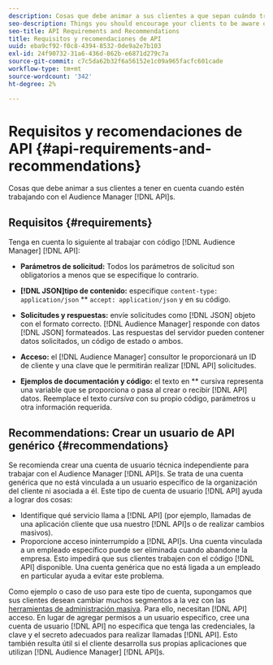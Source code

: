 ```yaml
---
description: Cosas que debe animar a sus clientes a que sepan cuándo trabajan con las API de Audience Manager.
seo-description: Things you should encourage your clients to be aware of when they're working with the Audience Manager APIs.
seo-title: API Requirements and Recommendations
title: Requisitos y recomendaciones de API
uuid: eba9cf92-f0c8-4394-8532-0de9a2e7b103
exl-id: 24f90732-31a6-436d-862b-e6871d279c7a
source-git-commit: c7c5da62b32f6a56152e1c09a965facfc601cade
workflow-type: tm+mt
source-wordcount: '342'
ht-degree: 2%

---
```


# Requisitos y recomendaciones de API {#api-requirements-and-recommendations}

Cosas que debe animar a sus clientes a tener en cuenta cuando estén trabajando con el Audience Manager [!DNL API]s.

## Requisitos {#requirements}

Tenga en cuenta lo siguiente al trabajar con código [!DNL Audience Manager] [!DNL API]:

* **Parámetros de solicitud:**  Todos los parámetros de solicitud son obligatorios a menos que se especifique lo contrario.
* **[!DNL JSON]tipo de contenido:** especifique  `content-type: application/json` ** `accept: application/json` y en su código.

* **Solicitudes y respuestas:** envíe solicitudes como  [!DNL JSON] objeto con el formato correcto. [!DNL Audience Manager] responde con datos  [!DNL JSON] formateados. Las respuestas del servidor pueden contener datos solicitados, un código de estado o ambos.

* **Acceso:** el  [!DNL Audience Manager] consultor le proporcionará un ID de cliente y una clave que le permitirán realizar  [!DNL API] solicitudes.

* **Ejemplos de documentación y código:** el texto en  ** cursiva representa una variable que se proporciona o pasa al crear o recibir  [!DNL API] datos. Reemplace el texto *cursiva* con su propio código, parámetros u otra información requerida.

## Recommendations: Crear un usuario de API genérico {#recommendations}

Se recomienda crear una cuenta de usuario técnica independiente para trabajar con el Audience Manager [!DNL API]s. Se trata de una cuenta genérica que no está vinculada a un usuario específico de la organización del cliente ni asociada a él. Este tipo de cuenta de usuario [!DNL API] ayuda a lograr dos cosas:

* Identifique qué servicio llama a [!DNL API] (por ejemplo, llamadas de una aplicación cliente que usa nuestro [!DNL API]s o de realizar cambios masivos).
* Proporcione acceso ininterrumpido a [!DNL API]s. Una cuenta vinculada a un empleado específico puede ser eliminada cuando abandone la empresa. Esto impedirá que sus clientes trabajen con el código [!DNL API] disponible. Una cuenta genérica que no está ligada a un empleado en particular ayuda a evitar este problema.

Como ejemplo o caso de uso para este tipo de cuenta, supongamos que sus clientes desean cambiar muchos segmentos a la vez con las [herramientas de administración masiva](https://experienceleague.adobe.com/docs/audience-manager/user-guide/reference/bulk-management-tools/bulk-management-intro.html?lang=en). Para ello, necesitan [!DNL API] acceso. En lugar de agregar permisos a un usuario específico, cree una cuenta de usuario [!DNL API] no específica que tenga las credenciales, la clave y el secreto adecuados para realizar llamadas [!DNL API]. Esto también resulta útil si el cliente desarrolla sus propias aplicaciones que utilizan [!DNL Audience Manager] [!DNL API]s.
